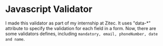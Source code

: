 # Javascript Validator
I made this validator as part of my internship at Zitec. It uses "data-*" attribute to specify the validation for each field in a form.
Now, there are some validators defines, including `mandatory, email, phoneNumber, date and name`.
